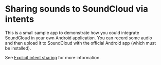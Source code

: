 # Sharing sounds to SoundCloud via intents

This is a small sample app to demonstrate how you could integrate SoundCloud in your
own Android application. You can record some audio and then upload it to
SoundCloud with the official Android app (which must be installed).

See [Explicit intent sharing][] for more information.

[Explicit intent sharing]: https://github.com/soundcloud/android-intent-sharing/wiki/Explicit-intent-sharing
